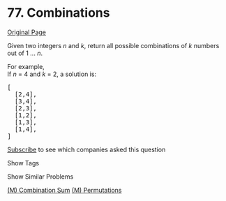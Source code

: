 # 77. Combinations

[Original Page](https://leetcode.com/problems/combinations/)

Given two integers _n_ and _k_, return all possible combinations of _k_ numbers out of 1 ... _n_.

For example,  
If _n_ = 4 and _k_ = 2, a solution is:

<pre>[
  [2,4],
  [3,4],
  [2,3],
  [1,2],
  [1,3],
  [1,4],
]
</pre>

<div>

[Subscribe](/subscribe/) to see which companies asked this question

</div>

<div>

<div id="tags" class="btn btn-xs btn-warning">Show Tags</div>

<span class="hidebutton" style="display: none;">[Backtracking](/tag/backtracking/)</span></div>

<div>

<div id="similar" class="btn btn-xs btn-warning">Show Similar Problems</div>

<span class="hidebutton">[(M) Combination Sum](/problems/combination-sum/) [(M) Permutations](/problems/permutations/)</span></div>